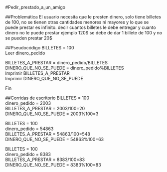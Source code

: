 #Pedir_prestado_a_un_amigo

##Problemática
El usuario necesita que le presten dinero, solo tiene billetes de 100, no se tienen otras cantidades menores ni mayores y lo que se puede prestar es infinito. decir cuantos billetes le debe entregar y cuanto dinero no le puede prestar ejemplo 120$ se debe de dar 1 billete de 100 y no se pueden prestar 20$

##Pseudocódigo
BILLETES = 100  
Leer dinero_pedido  

BILLETES_A_PRESTAR = dinero_pedido/BILLETES  
DINERO_QUE_NO_SE_PUEDE = dinero_pedido%BILLETES  
Imprimir BILLETES_A_PRESTAR  
Imprimir DINERO_QUE_NO_SE_PUEDE  

Fin

##Corridas de escritorio
BILLETES = 100  
dinero_pedido = 2003  
BILLETES_A_PRESTAR = 2003/100=20  
DINERO_QUE_NO_SE_PUEDE = 2003%100=3  

BILLETES = 100  
dinero_pedido = 54863  
BILLETES_A_PRESTAR = 54863/100=548  
DINERO_QUE_NO_SE_PUEDE = 54863%100=63  

BILLETES = 100  
dinero_pedido = 8383  
BILLETES_A_PRESTAR = 8383/100=83  
DINERO_QUE_NO_SE_PUEDE = 8383%100=83  
